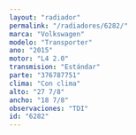 ```yaml
---
layout: "radiador"
permalink: "/radiadores/6282/"
marca: "Volkswagen"
modelo: "Transporter"
ano: "2015"
motor: "L4 2.0"
transmision: "Estándar"
parte: "376787751"
clima: "Con clima"
alto: "27 7/8"
ancho: "18 7/8"
observaciones: "TDI"
id: "6282"
---
```


